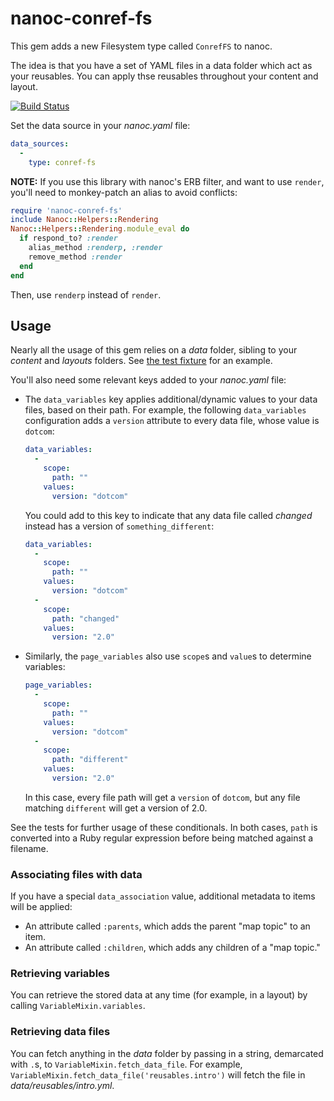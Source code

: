# nanoc-conref-fs

This gem adds a new Filesystem type called `ConrefFS` to nanoc.

The idea is that you have a set of YAML files in a data folder which act as your reusables. You can apply thse reusables throughout your content and layout.

[![Build Status](https://travis-ci.org/gjtorikian/nanoc-conref-fs.svg)](https://travis-ci.org/gjtorikian/nanoc-conref-fs)

Set the data source in your *nanoc.yaml* file:

``` yml
data_sources:
  -
    type: conref-fs
```

**NOTE:** If you use this library with nanoc's ERB filter, and want to use `render`, you'll need to monkey-patch an alias to avoid conflicts:

``` ruby
require 'nanoc-conref-fs'
include Nanoc::Helpers::Rendering
Nanoc::Helpers::Rendering.module_eval do
  if respond_to? :render
    alias_method :renderp, :render
    remove_method :render
  end
end
```

Then, use `renderp` instead of `render`.

## Usage

Nearly all the usage of this gem relies on a *data* folder, sibling to your *content* and *layouts* folders. See [the test fixture](test/fixtures/data) for an example.

You'll also need some relevant keys added to your *nanoc.yaml* file:

* The `data_variables` key applies additional/dynamic values to your data files, based on their path. For example, the following `data_variables` configuration adds a `version` attribute to every data file, whose value is `dotcom`:

   ``` yaml
   data_variables:
     -
       scope:
         path: ""
       values:
         version: "dotcom"
   ```

   You could add to this key to indicate that any data file called *changed* instead has a version of `something_different`:

   ``` yaml
   data_variables:
     -
       scope:
         path: ""
       values:
         version: "dotcom"
     -
       scope:
         path: "changed"
       values:
         version: "2.0"
  ```

* Similarly, the `page_variables` also use `scope`s and `value`s to determine variables:

  ``` yaml
  page_variables:
    -
      scope:
        path: ""
      values:
        version: "dotcom"
    -
      scope:
        path: "different"
      values:
        version: "2.0"
  ```

  In this case, every file path will get a `version` of `dotcom`, but any file matching `different` will get a version of 2.0.

See the tests for further usage of these conditionals. In both cases, `path` is converted into a Ruby regular expression before being matched against a filename.

### Associating files with data

If you have a special `data_association` value, additional metadata to items will be applied:

* An attribute called `:parents`, which adds the parent "map topic" to an item.
* An attribute called `:children`, which adds any children of a "map topic."

### Retrieving variables

You can retrieve the stored data at any time (for example, in a layout) by calling `VariableMixin.variables`.

### Retrieving data files

You can fetch anything in the *data* folder by passing in a string, demarcated with `.`s, to `VariableMixin.fetch_data_file`. For example, `VariableMixin.fetch_data_file('reusables.intro')` will fetch the file in *data/reusables/intro.yml*.
